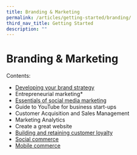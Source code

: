 ```yaml
---
title: Branding & Marketing
permalink: /articles/getting-started/branding/
third_nav_title: Getting Started
description: ""
---
```

# Branding & Marketing
Contents:
* [Developing your brand strategy](/articles/getting-started/branding/develop-brand-strategy/)
* Entrepreneurial marketing*
* [Essentials of social media marketing](/articles/getting-started/branding/essentials-social-media-marketing/)
* Guide to YouTube for business start-ups
* Customer Acquisition and Sales Management
* Marketing Analytics
* Create a great website
* [Building and retaining customer loyalty](/articles/getting-started/branding/customer-loyalty/)
* [Social commerce](/articles/getting-started/branding/social-commerce/)
* [Mobile commerce](/articles/getting-started/branding/mobile-commerce/)